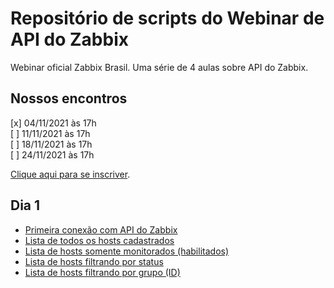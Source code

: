 # Repositório de scripts do Webinar de API do Zabbix

Webinar oficial Zabbix Brasil.
Uma série de 4 aulas sobre API do Zabbix.

## Nossos encontros

[x] 04/11/2021 às 17h  
[ ] 11/11/2021 às 17h  
[ ] 18/11/2021 às 17h  
[ ] 24/11/2021 às 17h  

[Clique aqui para se inscriver](https://bit.ly/2Z2Ipj2). 

## Dia 1

- [Primeira conexão com API do Zabbix](00_primeira_conexao.py)
- [Lista de todos os hosts cadastrados](01_hosts_monitorados_todos.py)
- [Lista de hosts somente monitorados (habilitados)](01_hosts_monitorados_filtro_padrao_monitored_hosts.py)
- [Lista de hosts filtrando por status](01_hosts_monitorados_filtro_status.py)
- [Lista de hosts filtrando por grupo (ID)](01_hosts_monitorados_filtro_padrao_groupids.py)